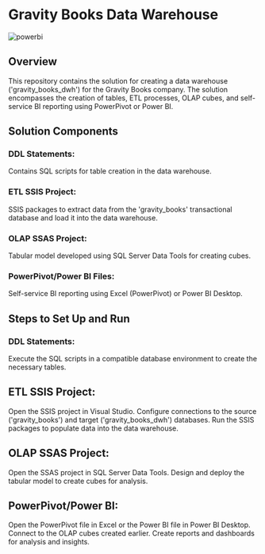 
# Gravity Books Data Warehouse 
 
 ![powerbi](https://github.com/AbdallahAmr3398/Gravity-Bookstore/assets/141870604/502eacee-8c89-427e-856a-4a69f4530e57)


## Overview
This repository contains the solution for creating a data warehouse ('gravity_books_dwh') for the Gravity Books company. The solution encompasses the creation of tables, ETL processes, OLAP cubes, and self-service BI reporting using PowerPivot or Power BI.

## Solution Components
### DDL Statements:
 Contains SQL scripts for table creation in the data warehouse.
### ETL SSIS Project:
 SSIS packages to extract data from the 'gravity_books' transactional database and load it into the data warehouse.
### OLAP SSAS Project:
 Tabular model developed using SQL Server Data Tools for creating cubes.
### PowerPivot/Power BI Files:
 Self-service BI reporting using Excel (PowerPivot) or Power BI Desktop.
## Steps to Set Up and Run
### DDL Statements:
 Execute the SQL scripts in a compatible database environment to create the necessary tables.
## ETL SSIS Project:
Open the SSIS project in Visual Studio.
Configure connections to the source ('gravity_books') and target ('gravity_books_dwh') databases.
Run the SSIS packages to populate data into the data warehouse.
## OLAP SSAS Project:
Open the SSAS project in SQL Server Data Tools.
Design and deploy the tabular model to create cubes for analysis.
## PowerPivot/Power BI:
Open the PowerPivot file in Excel or the Power BI file in Power BI Desktop.
Connect to the OLAP cubes created earlier.
Create reports and dashboards for analysis and insights.
